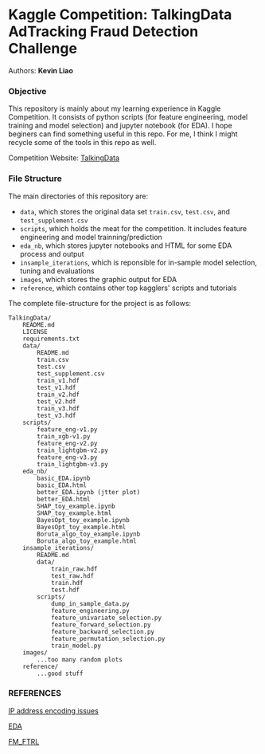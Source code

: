 # Kaggle Competition: TalkingData AdTracking Fraud Detection Challenge

Authors: **Kevin Liao**

### Objective 
This repository is mainly about my learning experience in Kaggle Competition. It consists of python scripts (for feature engineering, model training and model selection) and jupyter notebook (for EDA). I hope beginers can find something useful in this repo. For me, I think I might recycle some of the tools in this repo as well.

Competition Website: [TalkingData](https://www.kaggle.com/c/talkingdata-adtracking-fraud-detection)

### File Structure

The main directories of this repository are:
* `data`, which stores the original data set `train.csv`, `test.csv`, and `test_supplement.csv`
* `scripts`, which holds the meat for the competition. It includes feature engineering and model trainning/prediction
* `eda_nb`, which stores jupyter notebooks and HTML for some EDA process and output
* `insample_iterations`, which is reponsible for in-sample model selection, tuning and evaluations
* `images`, which stores the graphic output for EDA
* `reference`, which contains other top kagglers' scripts and tutorials

The complete file-structure for the project is as follows:

```
TalkingData/
    README.md
    LICENSE
    requirements.txt
    data/
        README.md
        train.csv
        test.csv
        test_supplement.csv
        train_v1.hdf
        test_v1.hdf
        train_v2.hdf
        test_v2.hdf
        train_v3.hdf
        test_v3.hdf
    scripts/
        feature_eng-v1.py
        train_xgb-v1.py
        feature_eng-v2.py
        train_lightgbm-v2.py
        feature_eng-v3.py
        train_lightgbm-v3.py
    eda_nb/
        basic_EDA.ipynb
        basic_EDA.html
        better_EDA.ipynb (jtter plot)
        better_EDA.html
        SHAP_toy_example.ipynb
        SHAP_toy_example.html
        BayesOpt_toy_example.ipynb
        BayesOpt_toy_example.html
        Boruta_algo_toy_example.ipynb
        Boruta_algo_toy_example.html
    insample_iterations/
        README.md
        data/
            train_raw.hdf
            test_raw.hdf
            train.hdf
            test.hdf
        scripts/
            dump_in_sample_data.py
            feature_engineering.py
            feature_univariate_selection.py
            feature_forward_selection.py
            feature_backward_selection.py
            feature_permutation_selection.py
            train_model.py
    images/
        ...too many random plots
    reference/
        ...good stuff
```

### REFERENCES

[IP address encoding issues](https://www.kaggle.com/c/talkingdata-adtracking-fraud-detection/discussion/52374)

[EDA](https://www.kaggle.com/pranav84/talkingdata-eda-to-model-evaluation-lb-0-9683)

[FM_FTRL](https://www.kaggle.com/anttip/talkingdata-wordbatch-fm-ftrl-lb-0-9752/code)
